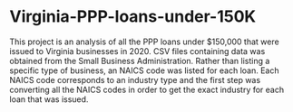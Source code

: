 # Virginia-PPP-loans-under-150K

This project is an analysis of all the PPP loans under $150,000 that were issued to Virginia businesses in 2020. CSV files containing data was obtained from the Small Business Administration. Rather than listing a specific type of business, an NAICS code was listed for each loan. Each NAICS code corresponds to an industry type and the first step was converting all the NAICS codes in order to get the exact industry for each loan that was issued.

